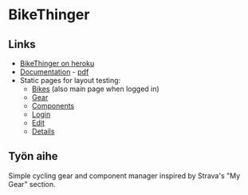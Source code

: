 # BikeThinger

## Links

* [BikeThinger on heroku](https://bikethinger.herokuapp.com)
* [Documentation](/doc/documentation.md) - [pdf](/doc/documentation.pdf)
* Static pages for layout testing:
  * [Bikes](https://bikethinger.herokuapp.com/bikes) (also main page when logged in)
  * [Gear](https://bikethinger.herokuapp.com/gear)
  * [Components](https://bikethinger.herokuapp.com/components)
  * [Login](https://bikethinger.herokuapp.com/login)
  * [Edit](https://bikethinger.herokuapp.com/edit)
  * [Details](https://bikethinger.herokuapp.com/details)

## Työn aihe

Simple cycling gear and component manager inspired by Strava's "My Gear" section.
